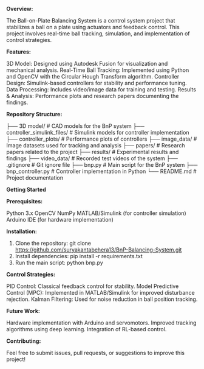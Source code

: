 **Overview:**

The Ball-on-Plate Balancing System is a control system project that stabilizes a ball on a plate using actuators and feedback control. This project involves real-time ball tracking, simulation, and implementation of control strategies.

**Features:**

3D Model: Designed using Autodesk Fusion for visualization and mechanical analysis.
Real-Time Ball Tracking: Implemented using Python and OpenCV with the Circular Hough Transform algorithm.
Controller Design: Simulink-based controllers for stability and performance tuning.
Data Processing: Includes video/image data for training and testing.
Results & Analysis: Performance plots and research papers documenting the findings.

**Repository Structure:**

├── 3D model/                  # CAD models for the BnP system
├── controller_simulink_files/  # Simulink models for controller implementation
├── controller_plots/           # Performance plots of controllers
├── image_data/                 # Image datasets used for tracking and analysis
├── papers/                     # Research papers related to the project
├── results/                    # Experimental results and findings
├── video_data/                 # Recorded test videos of the system
├── .gitignore                  # Git ignore file
├── bnp.py                      # Main script for the BnP system
├── bnp_controller.py           # Controller implementation in Python
└── README.md                   # Project documentation

**Getting Started**

**Prerequisites:**

Python 3.x
OpenCV
NumPy
MATLAB/Simulink (for controller simulation)
Arduino IDE (for hardware implementation)

**Installation:**
1. Clone the repository:
    git clone https://github.com/suryakantabehera13/BnP-Balancing-System.git
2. Install dependencies:
    pip install -r requirements.txt
3. Run the main script:
    python bnp.py

**Control Strategies:**

PID Control: Classical feedback control for stability.
Model Predictive Control (MPC): Implemented in MATLAB/Simulink for improved disturbance rejection.
Kalman Filtering: Used for noise reduction in ball position tracking.

**Future Work:**

Hardware implementation with Arduino and servomotors.
Improved tracking algorithms using deep learning.
Integration of RL-based control.

**Contributing:**

Feel free to submit issues, pull requests, or suggestions to improve this project!
